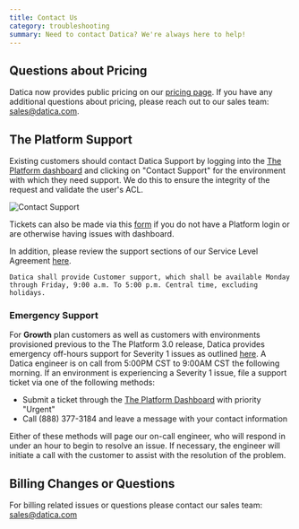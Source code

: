 ```yaml
---
title: Contact Us
category: troubleshooting
summary: Need to contact Datica? We're always here to help!
---
```


## Questions about Pricing
Datica now provides public pricing on our [pricing page](https://datica.com/pricing). If you have any additional questions about pricing, please reach out to our sales team: [sales@datica.com](mailto:sales@datica.com).

## The Platform Support
Existing customers should contact Datica Support by logging into the [The Platform dashboard](https://product.datica.com/compliant-cloud) and clicking on "Contact Support" for the environment with which they need support. We do this to ensure the integrity of the request and validate the user's ACL.

![Contact Support](/compliant-cloud/articles/images/contact_support.png)

Tickets can also be made via this [form](https://datica.com/support) if you do not have a Platform login or are otherwise having issues with dashboard.

In addition, please review the support sections of our Service Level Agreement [here](https://legal.datica.com/#service-level-and-support-agreement).

`Datica shall provide Customer support, which shall be available Monday through Friday, 9:00 a.m. To 5:00 p.m. Central time, excluding holidays.`

### Emergency Support
For **Growth** plan customers as well as customers with environments provisioned previous to the The Platform 3.0 release, Datica provides emergency off-hours support for Severity 1 issues as outlined [here](https://legal.datica.com/#3-service-maintenance). A Datica engineer is on call from 5:00PM CST to 9:00AM CST the following morning. If an environment is experiencing a Severity 1 issue, file a support ticket via one of the following methods:

- Submit a ticket through the [The Platform Dashboard](https://product.datica.com/) with priority "Urgent"
- Call (888) 377-3184 and leave a message with your contact information

Either of these methods will page our on-call engineer, who will respond in under an hour to begin to resolve an issue. If necessary, the engineer will initiate a call with the customer to assist with the resolution of the problem.

## Billing Changes or Questions
For billing related issues or questions please contact our sales team: [sales@datica.com](mailto:sales@datica.com)